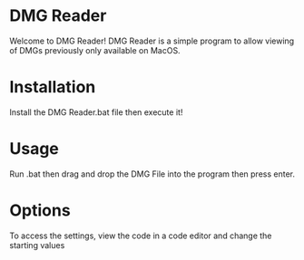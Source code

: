 # DMG Reader
 Welcome to DMG Reader! DMG Reader is a simple program to allow viewing of DMGs previously only available on MacOS.

# Installation
 Install the DMG Reader.bat file then execute it!

# Usage
 Run .bat then drag and drop the DMG File into the program then press enter.

# Options
 To access the settings, view the code in a code editor and change the starting values